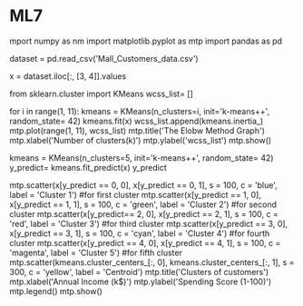# ML7
mport numpy as nm
import matplotlib.pyplot as mtp 
import pandas as pd

dataset = pd.read_csv('Mall_Customers_data.csv') 

x = dataset.iloc[:, [3, 4]].values

from sklearn.cluster import KMeans wcss_list= []

for i in range(1, 11):
kmeans = KMeans(n_clusters=i, init='k-means++', random_state= 42) kmeans.fit(x)
wcss_list.append(kmeans.inertia_) 
mtp.plot(range(1, 11), wcss_list) 
mtp.title('The Elobw Method Graph') 
mtp.xlabel('Number of clusters(k)') 
mtp.ylabel('wcss_list')
mtp.show()

kmeans = KMeans(n_clusters=5, init='k-means++', random_state= 42) y_predict= kmeans.fit_predict(x)
y_predict

mtp.scatter(x[y_predict == 0, 0], x[y_predict == 0, 1], s = 100, c = 'blue', label = 'Cluster 1') #for first cluster
mtp.scatter(x[y_predict == 1, 0], x[y_predict == 1, 1], s = 100, c = 'green', label = 'Cluster 2') #for second cluster
mtp.scatter(x[y_predict== 2, 0], x[y_predict == 2, 1], s = 100, c = 'red', label = 'Cluster 3') #for third cluster
mtp.scatter(x[y_predict == 3, 0], x[y_predict == 3, 1], s = 100, c = 'cyan', label = 'Cluster 4') #for fourth cluster
mtp.scatter(x[y_predict == 4, 0], x[y_predict == 4, 1], s = 100, c = 'magenta', label = 'Cluster 5') #for fifth cluster
mtp.scatter(kmeans.cluster_centers_[:, 0], kmeans.cluster_centers_[:, 1], s = 300, c = 'yellow', label = 'Centroid')
mtp.title('Clusters of customers') 
mtp.xlabel('Annual Income (k$)') 
mtp.ylabel('Spending Score (1-100)') 
mtp.legend()
mtp.show()

